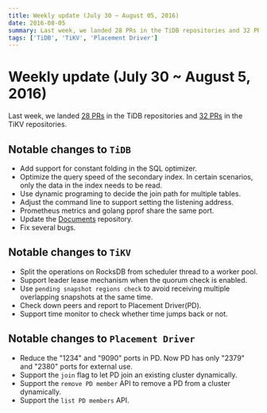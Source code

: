 ```yaml
---
title: Weekly update (July 30 ~ August 05, 2016)
date: 2016-08-05
summary: Last week, we landed 28 PRs in the TiDB repositories and 32 PRs in the TiKV repositories.
tags: ['TiDB', 'TiKV', 'Placement Driver']
---
```


# Weekly update (July 30 ~ August 5, 2016)

Last week, we landed [28 PRs](https://github.com/pingcap/tidb/pulls?utf8=%E2%9C%93&q=is%3Apr%20is%3Amerged%20merged%3A2016-07-30..2016-08-05%20) in the TiDB repositories and [32 PRs](https://github.com/search?utf8=%E2%9C%93&q=repo%3Apingcap%2Ftikv+repo%3Apingcap%2Fpd+is%3Apr+is%3Amerged+merged%3A2016-07-30..2016-08-05+&type=Issues&ref=searchresults) in the TiKV repositories.

## Notable changes to `TiDB`

+ Add support for constant folding in the SQL optimizer.
+ Optimize the query speed of the secondary index. In certain scenarios, only the data in the index needs to be read.
+ Use dynamic programing to decide the join path for multiple tables.
+ Adjust the command line to support setting the listening address.
+ Prometheus metrics and golang pprof share the same port.
+ Update the  [Documents](https://github.com/pingcap/docs) repository.
+ Fix several bugs.
## Notable changes to `TiKV`

+ Split the operations on RocksDB from scheduler thread to a worker pool.
+ Support leader lease mechanism when the quorum check is enabled. 
+ Use `pending snapshot regions check` to avoid receiving multiple overlapping snapshots at the same time.
+ Check down peers and report to Placement Driver(PD).
+ Support time monitor to check whether time jumps back or not.

## Notable changes to `Placement Driver`

+ Reduce the "1234" and "9090" ports in PD. Now PD has only "2379" and "2380" ports for external use. 
+ Support the `join` flag to let PD join an existing cluster dynamically.
+ Support the `remove PD member` API to remove a PD from a cluster dynamically.
+ Support the `list PD members` API.

